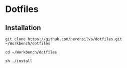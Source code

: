 # Dotfiles

## Installation

```shell
git clone https://github.com/heronsilva/dotfiles.git ~/Workbench/dotfiles

cd ~/Workbench/dotfiles

sh ./install
```
